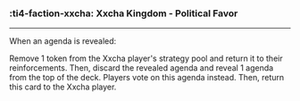 ### :ti4-faction-xxcha: __Xxcha Kingdom - Political Favor__

---
When an agenda is revealed: 

Remove 1 token from the Xxcha player's strategy pool and return it to their reinforcements. Then, discard the revealed agenda and reveal 1 agenda from the top of the deck. Players vote on this agenda instead. Then, return this card to the Xxcha player.